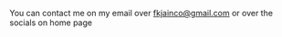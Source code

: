 You can contact me on my email over <a href="mailto:fkjainco@gmail.com">fkjainco@gmail.com</a> or over the socials on home page

